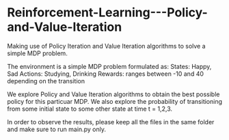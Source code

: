 # Reinforcement-Learning---Policy-and-Value-Iteration
Making use of Policy Iteration and Value Iteration algorithms to solve a simple MDP problem.

The environment is a simple MDP problem formulated as:
States: Happy, Sad
Actions: Studying, Drinking
Rewards: ranges between -10 and 40 depending on the transition

We explore Policy and Value Iteration algorithms to obtain the best possible policy for this particuar MDP.
We also explore the probability of transitioning from some initial state to some other state at time t = 1,2,3.

In order to observe the results, please keep all the files in the same folder and make sure to run main.py only.
